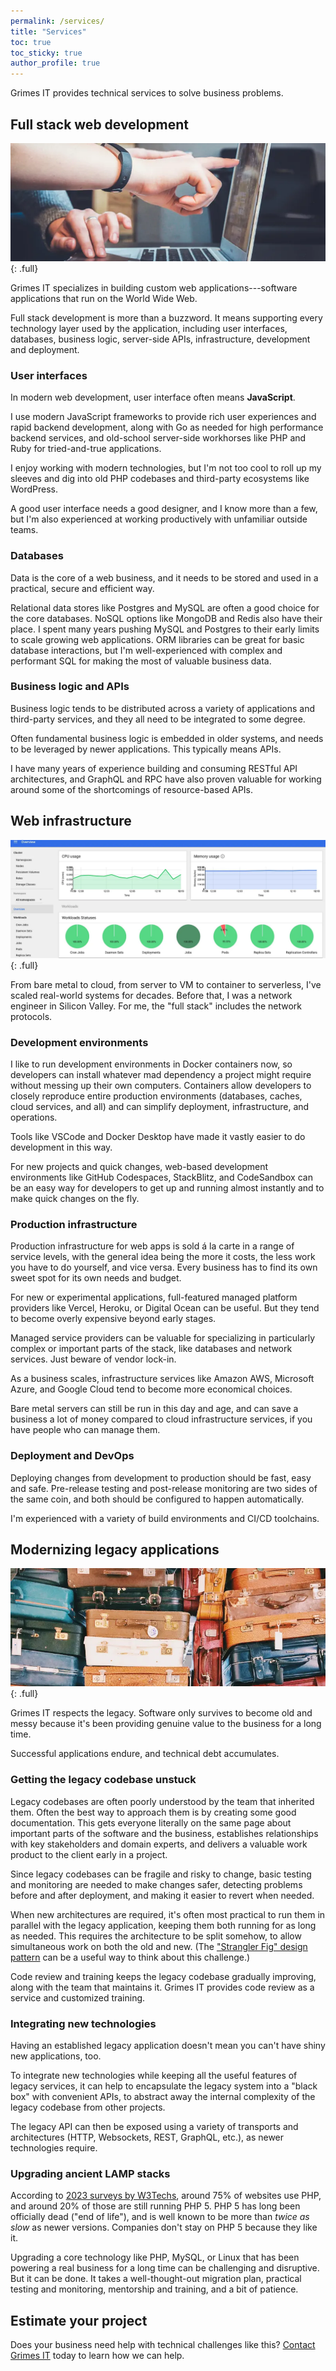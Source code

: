 ```yaml
---
permalink: /services/
title: "Services"
toc: true
toc_sticky: true
author_profile: true
---
```


Grimes IT provides technical services to solve business problems.

## Full stack web development

![full](/assets/images/feature-development.webp){: .full}

Grimes IT specializes in building custom web applications---software applications that run on the World Wide Web.

Full stack development is more than a buzzword. It means supporting every technology layer used by the application,
including user interfaces, databases, business logic, server-side APIs, infrastructure, development and deployment.

### User interfaces

In modern web development, user interface often means **JavaScript**.

I use modern JavaScript frameworks to provide rich user experiences and rapid backend development,
along with Go as needed for high performance backend services,
and old-school server-side workhorses like PHP and Ruby for tried-and-true applications.

I enjoy working with modern technologies, but I'm not too cool to roll up my sleeves and dig into old PHP codebases and third-party ecosystems like WordPress.

A good user interface needs a good designer,
and I know more than a few,
but I'm also experienced at working productively with unfamiliar outside teams.

### Databases

Data is the core of a web business, and it needs to be stored and used in a practical, secure and efficient way.

Relational data stores like Postgres and MySQL are often a good choice for the core databases.
NoSQL options like MongoDB and Redis also have their place.
I spent many years pushing MySQL and Postgres to their early limits to scale growing web applications.
ORM libraries can be great for basic database interactions,
but I'm well-experienced with complex and performant SQL for making the most of valuable business data.

### Business logic and APIs

Business logic tends to be distributed across a variety of applications and third-party services,
and they all need to be integrated to some degree.

Often fundamental business logic is embedded in older systems,
and needs to be leveraged by newer applications.
This typically means APIs.

I have many years of experience building and consuming RESTful API architectures,
and GraphQL and RPC have also proven valuable for working around some of the shortcomings of resource-based APIs.

## Web infrastructure

![full](/assets/images/feature-infrastructure.webp){: .full}

From bare metal to cloud,
from server to VM to container to serverless, I've scaled real-world systems for decades.
Before that, I was a network engineer in Silicon Valley.
For me, the "full stack" includes the network protocols.

### Development environments

I like to run development environments in Docker containers now,
so developers can install whatever mad dependency a project might require without messing up their own computers.
Containers allow developers to closely reproduce entire production environments
(databases, caches, cloud services, and all)
and can simplify deployment, infrastructure, and operations.

Tools like VSCode and Docker Desktop have made it vastly easier to do development in this way.

For new projects and quick changes, web-based development environments like GitHub Codespaces, StackBlitz, and CodeSandbox can be an easy way for developers to get up and running almost instantly and to make quick changes on the fly.

### Production infrastructure

Production infrastructure for web apps is sold á la carte in a range of service levels, with
the general idea being the more it costs, the less work you have to do yourself,
and vice versa.
Every business has to find its own sweet spot for its own needs and budget.

For new or experimental applications, full-featured managed platform providers like Vercel, Heroku, or Digital Ocean can be useful.
But they tend to become overly expensive beyond early stages.

Managed service providers can be valuable for specializing in particularly complex or important parts of the stack,
like databases and network services.
Just beware of vendor lock-in.

As a business scales, infrastructure services like Amazon AWS, Microsoft Azure, and Google Cloud tend to become more economical choices.

Bare metal servers can still be run in this day and age,
and can save a business a lot of money compared to cloud infrastructure services,
if you have people who can manage them.

### Deployment and DevOps

Deploying changes from development to production should be fast, easy and safe.
Pre-release testing and post-release monitoring are two sides of the same coin,
and both should be configured to happen automatically.

I'm experienced with a variety of build environments and CI/CD toolchains.

## Modernizing legacy applications

![full](/assets/images/feature-legacy.webp){: .full}

Grimes IT respects the legacy.
Software only survives to become old and messy because it's been providing genuine value to the business for a long time.

Successful applications endure, and technical debt accumulates.

### Getting the legacy codebase unstuck

Legacy codebases are often poorly understood by the team that inherited them.
Often the best way to approach them is by creating some good documentation.
This gets everyone literally on the same page about important parts of the software and the business,
establishes relationships with key stakeholders and domain experts,
and delivers a valuable work product to the client early in a project.

Since legacy codebases can be fragile and risky to change,
basic testing and monitoring are needed to make changes safer,
detecting problems before and after deployment,
and making it easier to revert when needed.

When new architectures are required, it's often most practical to run them in parallel with the legacy application,
keeping them both running for as long as needed.
This requires the architecture to be split somehow,
to allow simultaneous work on both the old and new.
(The ["Strangler Fig" design pattern](https://martinfowler.com/bliki/StranglerFigApplication.html) can be a useful way to think about this challenge.)

Code review and training keeps the legacy codebase gradually improving, along with the team that maintains it.
Grimes IT provides code review as a service and customized training.

### Integrating new technologies

Having an established legacy application doesn't mean you can't have shiny new applications, too.

To integrate new technologies while keeping all the useful features of legacy services,
it can help to encapsulate the legacy system into a "black box" with convenient APIs,
to abstract away the internal complexity of the legacy codebase from other projects.

The legacy API can then be exposed using a variety of transports and architectures (HTTP, Websockets, REST, GraphQL, etc.), as newer technologies require.

### Upgrading ancient LAMP stacks

According to [2023 surveys by W3Techs](https://w3techs.com/technologies/details/pl-php),
around 75% of websites use PHP,
and around 20% of those are still running PHP 5.
PHP 5 has long been officially dead ("end of life"),
and is well known to be more than _twice as slow_ as newer versions.
Companies don't stay on PHP 5 because they like it.

Upgrading a core technology like PHP, MySQL, or Linux that has been powering a real business for a long time
can be challenging and disruptive.
But it can be done. It takes a well-thought-out migration plan,
practical testing and monitoring, mentorship and training, and a bit of patience.

## Estimate your project

Does your business need help with technical challenges like this? [Contact Grimes IT](/contact/) today to learn how we can help.

